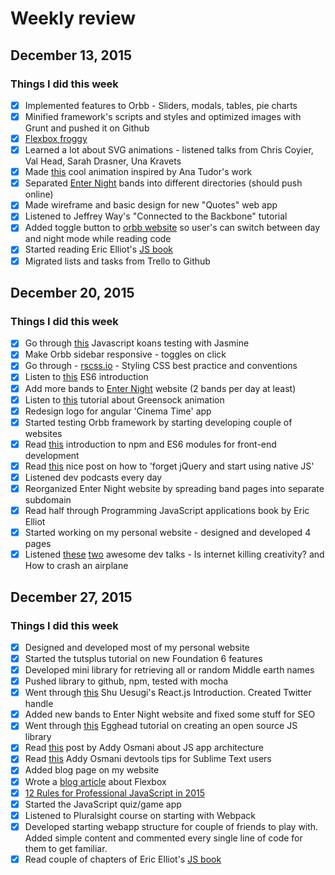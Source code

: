 # Weekly review

## December 13, 2015
### Things I did this week
- [x] Implemented features to Orbb - Sliders, modals, tables, pie charts
- [x] Minified framework's scripts and styles and optimized images with Grunt and pushed it on Github
- [x] [Flexbox froggy](http://flexboxfroggy.com/)
- [x] Learned a lot about SVG animations - listened talks from Chris Coyier, Val Head, Sarah Drasner, Una Kravets
- [x] Made [this](http://codepen.io/alcibiades13/pen/eJNNao) cool animation inspired by Ana Tudor's work
- [x] Separated [Enter Night](http://www.enter-night.com) bands into different directories (should push online)
- [x] Made wireframe and basic design for new "Quotes" web app
- [x] Listened to Jeffrey Way's "Connected to the Backbone" tutorial
- [x] Added toggle button to [orbb website](http://orbbframework.com) so user's can switch between day and night mode while reading code
- [x] Started reading Eric Elliot's [JS book](https://ericelliottjs.com/product/programming-javascript-applications-paper-ebook-bundle/)
- [x] Migrated lists and tasks from Trello to Github

## December 20, 2015
### Things I did this week
- [x] Go through [this](https://github.com/mrdavidlaing/javascript-koans) Javascript koans testing with Jasmine
- [x] Make Orbb sidebar responsive - toggles on click
- [x] Go through - [rscss.io](http://rscss.io/index.html) - Styling CSS best practice and conventions
- [x] Listen to [this](https://www.youtube.com/watch?v=3QOh955yh0Y&feature=youtu.be&a) ES6 introduction
- [x] Add more bands to [Enter Night](http://www.enter-night.com) website (2 bands per day at least)
- [x] Listen to [this](http://webdesign.tutsplus.com/courses/greensock-animation-platform-first-steps) tutorial about Greensock animation
- [x] Redesign logo for angular 'Cinema Time' app
- [x] Started testing Orbb framework by starting developing couple of websites
- [x] Read [this](http://wesbos.com/javascript-modules/) introduction to npm and ES6 modules for front-end development
- [x] Read [this](http://blog.romanliutikov.com/post/63383858003/how-to-forget-about-jquery-and-start-using-native) nice post on how to 'forget jQuery and start using native JS'
- [x] Listened dev podcasts every day
- [x] Reorganized Enter Night website by spreading band pages into separate subdomain
- [x] Read half through Programming JavaScript applications book by Eric Elliot
- [x] Started working on my personal website - designed and developed 4 pages
- [x] Listened [these](https://www.youtube.com/watch?v=S2FUSr3WlPk) [two](https://vimeo.com/145055819) awesome dev talks - Is internet killing creativity? and How to crash an airplane

## December 27, 2015
### Things I did this week

- [x] Designed and developed most of my personal website
- [x] Started the tutsplus tutorial on new Foundation 6 features
- [x] Developed mini library for retrieving all or random Middle earth names
- [x] Pushed library to github, npm, tested with mocha
- [x] Went through [this](http://reactfordesigners.com/labs/reactjs-introduction-for-people-who-know-just-enough-jquery-to-get-by/) Shu Uesugi's React.js Introduction. Created Twitter handle
- [x] Added new bands to Enter Night website and fixed some stuff for SEO
- [x] Went through [this](https://egghead.io/lessons/javascript-how-to-write-a-javascript-library-introduction?series=how-to-write-an-open-source-javascript-library) Egghead tutorial on creating an open source JS library
- [x] Read [this](https://medium.com/google-developers/javascript-application-architecture-on-the-road-to-2015-d8125811101b#.m9ps4ipvv) post by Addy Osmani about JS app architecture
- [x] Read [this](https://medium.com/google-developers/devtools-tips-for-sublime-text-users-cdd559ee80f8#.w0u538hsc) Addy Osmani devtools tips for Sublime Text users
- [x] Added blog page on my website
- [x] Wrote a [blog article](http://teofilex.com/blog.html) about Flexbox
- [x] [12 Rules for Professional JavaScript in 2015](https://medium.com/@housecor/12-rules-for-professional-javascript-in-2015-f158e7d3f0fc#.xw53g8kf6)
- [x] Started the JavaScript quiz/game app
- [x] Listened to Pluralsight course on starting with Webpack
- [x] Developed starting webapp structure for couple of friends to play with. Added simple content and commented every single line of code for them to get familiar.
- [x] Read couple of chapters of Eric Elliot's [JS book](https://ericelliottjs.com/product/programming-javascript-applications-paper-ebook-bundle/)